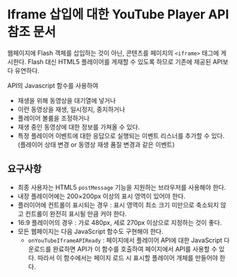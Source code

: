# Iframe 삽입에 대한 YouTube Player API 참조 문서

웹페이지에 Flash 객체를 삽입하는 것이 아닌, 콘텐츠를 페이지의 `<iframe>` 태그에 게시한다. Flash 대신 HTML5 플레이어를 게재할 수 있도록 하므로 기존에 제공된 API보다 유연하다.

API의 Javascript 함수를 사용하여

- 재생을 위해 동영상을 대기열에 넣거나
- 이런 동영상을 재생, 일시정지, 중지하거나
- 플레이어 볼륨을 조정하거나
- 재생 중인 동영상에 대한 정보를 가져올 수 있다.
- 특정 플레이어 이벤트에 대한 응답으로 실행되는 이벤트 리스너를 추가할 수 있다. (플레이어 상태 변경 or 동영상 재생 품질 변경과 같은 이벤트)

## 요구사항

- 최종 사용자는 HTML5 `postMessage` 기능을 지원하는 브라우저를 사용해야 한다.
- 내장 플레이어에는 200×200px 이상의 표시 영역이 있어야 한다.
- 플러이어에 컨트롤이 표시되는 경우 : 표시 영역이 최소 크기 미만으로 축소되지 않고 컨트롤이 완전히 표시될 만큼 커야 한다.
- 16:9 플레이어의 경우 : 가로 480px, 세로 270px 이상으로 지정하는 것이 좋다.
- 모든 웹페이지는 다음 JavaScript 함수도 구현해야 한다.
  - `onYouTubeIframeAPIReady` : 페이지에서 플레이어 API에 대한 JavaScript 다운로드를 완료하면 API가 이 함수를 호출하여 페이지에서 API를 사용할 수 있다. 따라서 이 함수에서는 페이지 로드 시 표시할 플레이어 개체를 만들어야 한다.
